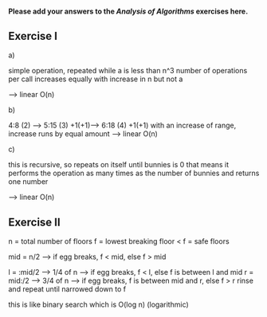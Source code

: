#### Please add your answers to the ***Analysis of  Algorithms*** exercises here.

## Exercise I

a)
<!-- a = 0
    while (a < n * n * n):
      a = a + n * n -->
simple operation, repeated while a is less than n^3
number of operations per call increases equally with increase in n but not a

 --> linear O(n)


b)
 <!-- sum = 0
    for i in range(n):
      j = 1
      while j < n:
        j *= 2
        sum += 1 -->
4:8 (2) --> 5:15 (3) +1(+1)--> 6:18 (4) +1(+1)
with an increase of range, increase runs by equal amount
--> linear O(n)


c)
<!-- 
    def bunnyEars(bunnies):
      if bunnies == 0:
        return 0
      return 2 + bunnyEars(bunnies-1) -->
this is recursive, so repeats on itself until bunnies is 0
that means it performs the operation as many times as the number of bunnies and returns one number

--> linear O(n)


## Exercise II

n = total number of floors
f = lowest breaking floor
< f = safe floors

mid = n/2 
    --> if egg breaks, f < mid, else f > mid

l = :mid/2 --> 1/4 of n --> if egg breaks, f < l, else f is between l and mid
r = mid:/2 --> 3/4 of n --> if egg breaks, f is between mid and r, else f > r
rinse and repeat until narrowed down to f

this is like binary search which is O(log n) (logarithmic)
